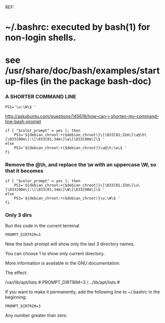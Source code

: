 REF: 
# ~/.bashrc: executed by bash(1) for non-login shells.
# see /usr/share/doc/bash/examples/startup-files (in the package bash-doc)

### A SHORTER COMMAND LINE

```
PS1='\u:\W\$ '
```

http://askubuntu.com/questions/145618/how-can-i-shorten-my-command-line-bash-prompt

```
if [ "$color_prompt" = yes ]; then
    PS1='${debian_chroot:+($debian_chroot)}\[\033[01;32m\]\u@\h\[\033[00m\]:\[\033[01;34m\]\w\[\033[00m\]\$ '
else
    PS1='${debian_chroot:+($debian_chroot)}\u@\h:\w\$ '
fi
```

### Remove the @\h, and replace the \w with an uppercase \W, so that it becomes
```
if [ "$color_prompt" = yes ]; then
    PS1='${debian_chroot:+($debian_chroot)}\[\033[01;32m\]\u\[\033[00m\]:\[\033[01;34m\]\W\[\033[00m\]\$ '
else
    PS1='${debian_chroot:+($debian_chroot)}\u:\W\$ '
fi
```

### Only 3 dirs

Run this code in the current terminal

```
PROMPT_DIRTRIM=3
```

Now the bash prompt will show only the last 3 directory names. 

You can choose 1 to show only current directory. 

More information is available in the GNU documentation.

The effect:

/var/lib/apt/lists # PROMPT_DIRTRIM=3
/.../lib/apt/lists # 

If you want to make it permanently, add the following line to ~/.bashrc in the beginning:

```
PROMPT_DIRTRIM=3
```

Any number greater than zero.
